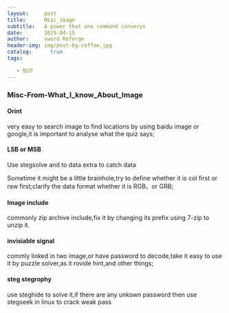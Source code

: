 ```yaml
---
layout:     post
title:      Misc_image
subtitle:   A power that one command converys
date:       2025-04-15
author:     sword Reforge
header-img: img/post-bg-coffee.jpg
catalog: 	  true
tags:

   - 知识
---
```

### Misc-From-What_I_know_About_Image

#### Orint

very easy to search image to find locations by using baidu image or google,it is important to analyse what the quiz says;

#### LSB or MSB

Use stegsolve and to data extra to catch data  

Sometime it might be a little brainhole,try to define whether it is col first or  raw first;clarify the data format whether it is RGB，or GRB;

#### Image include

commonly zip archive include,fix it by changing its prefix using 7-zip to unzip it.

#### invisiable signal

commly linked in two image,or have password to decode,take it easy to use it by  puzzle solver,as it rovide hint,and other things;

#### steg stegrophy

use steghide to solve it,if there are any unkown password then use stegseek in linux to crack weak pass







 

